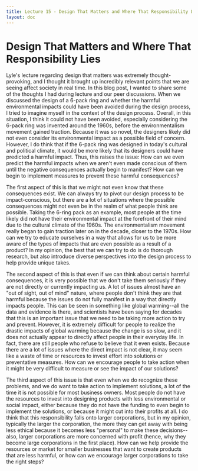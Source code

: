 ```yaml
---
title: Lecture 15 - Design That Matters and Where That Responsibility Lies
layout: doc
---
```


# Design That Matters and Where That Responsibility Lies

Lyle's lecture regarding design that matters was extremely thought-provoking, and I thought it brought up incredibly relevant points that we are seeing affect society in real time. In this blog post, I wanted to share some of the thoughts I had during lecture and our peer discussions. When we discussed the design of a 6-pack ring and whether the harmful environmental impacts could have been avoided during the design process, I tried to imagine myself in the context of the design process. Overall, in this situation, I think it could not have been avoided, especially considering the 6-pack ring was invented around the 1960s, before the environmentalism movement gained traction. Because it was so novel, the designers likely did not even consider its environmental impact as a possible field of concern. However, I do think that if the 6-pack ring was designed in today's cultural and political climate, it would be more likely that its designers could have predicted a harmful impact. Thus, this raises the issue: How can we even predict the harmful impacts when we aren't even made conscious of them until the negative consequences actually begin to manifest? How can we begin to implement measures to prevent these harmful consequences?

The first aspect of this is that we might not even know that these consequences exist. We can always try to pivot our design process to be impact-conscious, but there are a lot of situations where the possible consequences might not even be in the realm of what people think are possible. Taking the 6-ring pack as an example, most people at the time likely did not have their environmental impact at the forefront of their mind due to the cultural climate of the 1960s. The environmentalism movement really began to gain traction later on in the decade, closer to the 1970s. How can we try to educate ourselves in a way that allows for us to be more aware of the types of impacts that are even possible as a result of a product? In my opinion, the best that we can try to do is do thorough research, but also introduce diverse perspectives into the design process to help provide unique takes.

The second aspect of this is that even if we can think about certain harmful consequences, it is very possible that we don't take them seriously if they are not directly or currently impacting us. A lot of issues almost have an "out of sight, out of mind" nature, where people don't think they are that harmful because the issues do not fully manifest in a way that directly impacts people. This can be seen in something like global warming--all the data and evidence is there, and scientists have been saying for decades that this is an important issue that we need to be taking more action to try and prevent. However, it is extremely difficult for people to realize the drastic impacts of global warming because the change is so slow, and it does not actually appear to directly affect people in their everyday life. In fact, there are still people who refuse to believe that it even exists. Because there are a lot of issues where the direct impact is not clear, it may seem like a waste of time or resources to invest effort into solutions or preventative measures. How can we encourage people to take action when it might be very difficult to measure or see the impact of our solutions?

The third aspect of this issue is that even when we do recognize these problems, and we do want to take action to implement solutions, a lot of the time it is not possible for most business owners. Most people do not have the resources to invest into designing products with less environmental or social impact, either because they do not have the funding to even begin to implement the solutions, or because it might cut into their profits at all. I do think that this responsibility falls onto larger corporations, but in my opinion, typically the larger the corporation, the more they can get away with being less ethical because it becomes less "personal" to make these decisions--also, larger corporations are more concerned with profit (hence, why they become large corporations in the first place). How can we help provide the resources or market for smaller businesses that want to create products that are less harmful, or how can we encourage larger corporations to take the right steps?
